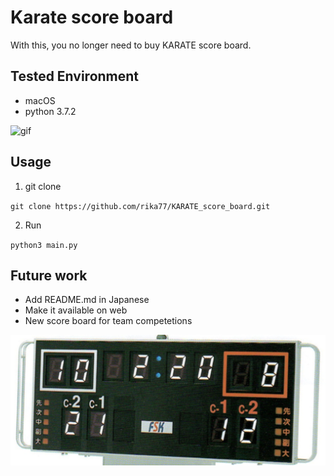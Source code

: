 # Karate score board

With this, you no longer need to buy KARATE score board.

## Tested Environment
- macOS
- python 3.7.2

![gif](images/board.gif "gif")

## Usage

1. git clone

`git clone https://github.com/rika77/KARATE_score_board.git`

2. Run

`python3 main.py`


## Future work

- Add README.md in Japanese
- Make it available on web
- New score board for team competetions

![team](images/team_board.png "score board for team")